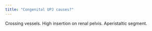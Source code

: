 ```yaml
---
title: "Congenital UPJ causes?"
---
```

Crossing vessels. High insertion on renal pelvis. Aperistaltic segment.

